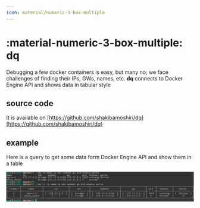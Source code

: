 ```yaml
---
icon: material/numeric-3-box-multiple
---
```


# :material-numeric-3-box-multiple: dq

Debugging a few docker containers is easy, but many no; we face challenges of finding
their IPs, GWs, names, etc. **dq** connects to Docker Engine API and shows data
in tabular style


## source code

It is available on [https://github.com/shakibamoshiri/dq](https://github.com/shakibamoshiri/dq)


## example

Here is a query to get some data form Docker Engine API and show them in a table

![dq.png](dq.png)
